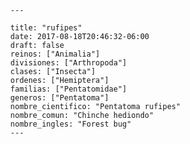 
      ---

      title: "rufipes"
      date: 2017-08-18T20:46:32-06:00
      draft: false
      reinos: ["Animalia"]
      divisiones: ["Arthropoda"]
      clases: ["Insecta"]
      ordenes: ["Hemiptera"]
      familias: ["Pentatomidae"]
      generos: ["Pentatoma"]
      nombre_cientifico: "Pentatoma rufipes"
      nombre_comun: "Chinche hediondo"
      nombre_ingles: "Forest bug"
      ---

      